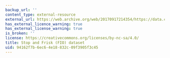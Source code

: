 ```yaml
---
backup_url: ''
content_type: external-resource
external_url: https://web.archive.org/web/20170917214354/https://data.cityofboston.gov/Public-Safety/Boston-Police-Department-FIO/xmmk-i78r
has_external_licence_warning: true
has_external_license_warning: true
is_broken: ''
license: https://creativecommons.org/licenses/by-nc-sa/4.0/
title: Stop and Frisk (FIO) dataset
uid: 94162f7b-6ec6-4e18-832c-09f3905f3c45
---
```

